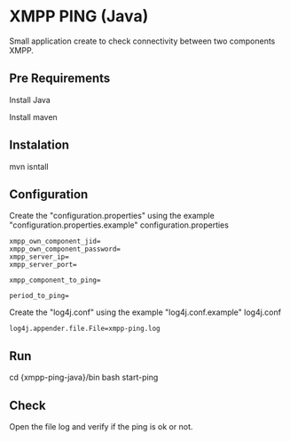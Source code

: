 XMPP PING (Java)
======

Small application create to check connectivity between two components XMPP. 

## Pre Requirements

Install Java

Install maven

## Instalation

mvn isntall

## Configuration

Create the "configuration.properties" using the example "configuration.properties.example"
configuration.properties
```
xmpp_own_component_jid=
xmpp_own_component_password=
xmpp_server_ip=
xmpp_server_port=

xmpp_component_to_ping=

period_to_ping=
```
Create the "log4j.conf" using the example "log4j.conf.example"
log4j.conf
```
log4j.appender.file.File=xmpp-ping.log
```

## Run
cd {xmpp-ping-java}/bin
bash start-ping

## Check
Open the file log and verify if the ping is ok or not. 
